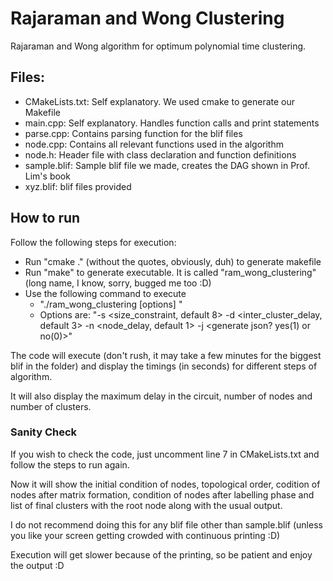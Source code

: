 # Rajaraman and Wong Clustering

Rajaraman and Wong algorithm for optimum polynomial time clustering.

## Files:

* CMakeLists.txt: Self explanatory. We used cmake to generate our Makefile
* main.cpp:       Self explanatory. Handles function calls and print statements
* parse.cpp:      Contains parsing function for the blif files
* node.cpp:       Contains all relevant functions used in the algorithm
* node.h:         Header file with class declaration and function definitions
* sample.blif:    Sample blif file we made, creates the DAG shown in Prof. Lim's book
* xyz.blif:       blif files provided

## How to run

Follow the following steps for execution:

* Run "cmake ." (without the quotes, obviously, duh) to generate makefile
* Run "make" to generate executable. It is called "ram_wong_clustering" (long name, I know, sorry, bugged me too :D)
* Use the following command to execute
   * "./ram_wong_clustering [options] <blif file>"
   * Options are: "-s <size_constraint, default 8> -d <inter_cluster_delay, default 3> -n <node_delay, default 1> -j <generate json? yes(1) or no(0)>"


The code will execute (don't rush, it may take a few minutes for the biggest blif in the folder) and display the timings (in seconds) for different steps of algorithm.  
   
It will also display the maximum delay in the circuit, number of nodes and number of clusters.

### Sanity Check

If you wish to check the code, just uncomment line 7 in CMakeLists.txt and follow the steps to run again.  
  
Now it will show the initial condition of nodes, topological order, codition of nodes after matrix formation, condition of nodes after labelling phase and list of final clusters with the root node along with the usual output.  
   
I do not recommend doing this for any blif file other than sample.blif (unless you like your screen getting crowded with continuous printing :D)  
   
Execution will get slower because of the printing, so be patient and enjoy the output :D  

